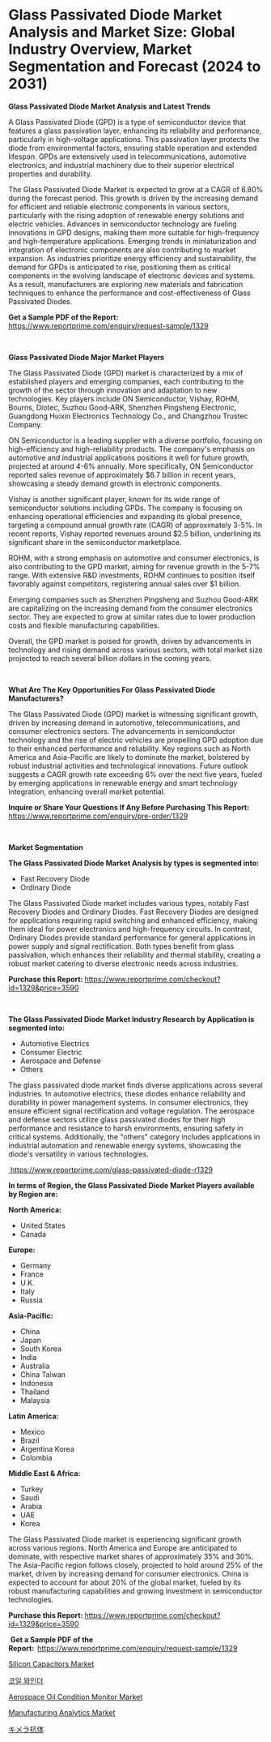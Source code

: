 <p><h1>Glass Passivated Diode Market Analysis and Market Size: Global Industry Overview, Market Segmentation and Forecast (2024 to 2031)</h1></p><p><strong>Glass Passivated Diode Market Analysis and Latest Trends</strong></p>
<p><p>A Glass Passivated Diode (GPD) is a type of semiconductor device that features a glass passivation layer, enhancing its reliability and performance, particularly in high-voltage applications. This passivation layer protects the diode from environmental factors, ensuring stable operation and extended lifespan. GPDs are extensively used in telecommunications, automotive electronics, and industrial machinery due to their superior electrical properties and durability.</p><p>The Glass Passivated Diode Market is expected to grow at a CAGR of 6.80% during the forecast period. This growth is driven by the increasing demand for efficient and reliable electronic components in various sectors, particularly with the rising adoption of renewable energy solutions and electric vehicles. Advances in semiconductor technology are fueling innovations in GPD designs, making them more suitable for high-frequency and high-temperature applications. Emerging trends in miniaturization and integration of electronic components are also contributing to market expansion. As industries prioritize energy efficiency and sustainability, the demand for GPDs is anticipated to rise, positioning them as critical components in the evolving landscape of electronic devices and systems. As a result, manufacturers are exploring new materials and fabrication techniques to enhance the performance and cost-effectiveness of Glass Passivated Diodes.</p></p>
<p><strong>Get a Sample PDF of the Report:&nbsp;</strong> <a href="https://www.reportprime.com/enquiry/request-sample/1329">https://www.reportprime.com/enquiry/request-sample/1329</a></p>
<p>&nbsp;</p>
<p><strong>Glass Passivated Diode Major Market Players</strong></p>
<p><p>The Glass Passivated Diode (GPD) market is characterized by a mix of established players and emerging companies, each contributing to the growth of the sector through innovation and adaptation to new technologies. Key players include ON Semiconductor, Vishay, ROHM, Bourns, Diotec, Suzhou Good-ARK, Shenzhen Pingsheng Electronic, Guangdong Huixin Electronics Technology Co., and Changzhou Trustec Company.</p><p>ON Semiconductor is a leading supplier with a diverse portfolio, focusing on high-efficiency and high-reliability products. The company's emphasis on automotive and industrial applications positions it well for future growth, projected at around 4-6% annually. More specifically, ON Semiconductor reported sales revenue of approximately $6.7 billion in recent years, showcasing a steady demand growth in electronic components.</p><p>Vishay is another significant player, known for its wide range of semiconductor solutions including GPDs. The company is focusing on enhancing operational efficiencies and expanding its global presence, targeting a compound annual growth rate (CAGR) of approximately 3-5%. In recent reports, Vishay reported revenues around $2.5 billion, underlining its significant share in the semiconductor marketplace.</p><p>ROHM, with a strong emphasis on automotive and consumer electronics, is also contributing to the GPD market, aiming for revenue growth in the 5-7% range. With extensive R&D investments, ROHM continues to position itself favorably against competitors, registering annual sales over $1 billion.</p><p>Emerging companies such as Shenzhen Pingsheng and Suzhou Good-ARK are capitalizing on the increasing demand from the consumer electronics sector. They are expected to grow at similar rates due to lower production costs and flexible manufacturing capabilities.</p><p>Overall, the GPD market is poised for growth, driven by advancements in technology and rising demand across various sectors, with total market size projected to reach several billion dollars in the coming years.</p></p>
<p>&nbsp;</p>
<p><strong>What Are The Key Opportunities For Glass Passivated Diode Manufacturers?</strong></p>
<p><p>The Glass Passivated Diode (GPD) market is witnessing significant growth, driven by increasing demand in automotive, telecommunications, and consumer electronics sectors. The advancements in semiconductor technology and the rise of electric vehicles are propelling GPD adoption due to their enhanced performance and reliability. Key regions such as North America and Asia-Pacific are likely to dominate the market, bolstered by robust industrial activities and technological innovations. Future outlook suggests a CAGR growth rate exceeding 6% over the next five years, fueled by emerging applications in renewable energy and smart technology integration, enhancing overall market potential.</p></p>
<p><strong>Inquire or Share Your Questions If Any Before Purchasing This Report:</strong> <a href="https://www.reportprime.com/enquiry/pre-order/1329">https://www.reportprime.com/enquiry/pre-order/1329</a></p>
<p>&nbsp;</p>
<p><strong>Market Segmentation</strong></p>
<p><strong>The Glass Passivated Diode Market Analysis by types is segmented into:</strong></p>
<p><ul><li>Fast Recovery Diode</li><li>Ordinary Diode</li></ul></p>
<p><p>The Glass Passivated Diode market includes various types, notably Fast Recovery Diodes and Ordinary Diodes. Fast Recovery Diodes are designed for applications requiring rapid switching and enhanced efficiency, making them ideal for power electronics and high-frequency circuits. In contrast, Ordinary Diodes provide standard performance for general applications in power supply and signal rectification. Both types benefit from glass passivation, which enhances their reliability and thermal stability, creating a robust market catering to diverse electronic needs across industries.</p></p>
<p><strong>Purchase this Report:&nbsp;</strong><a href="https://www.reportprime.com/checkout?id=1329&price=3590">https://www.reportprime.com/checkout?id=1329&price=3590</a></p>
<p>&nbsp;</p>
<p><strong>The Glass Passivated Diode Market Industry Research by Application is segmented into:</strong></p>
<p><ul><li>Automotive Electrics</li><li>Consumer Electric</li><li>Aerospace and Defense</li><li>Others</li></ul></p>
<p><p>The glass passivated diode market finds diverse applications across several industries. In automotive electrics, these diodes enhance reliability and durability in power management systems. In consumer electronics, they ensure efficient signal rectification and voltage regulation. The aerospace and defense sectors utilize glass passivated diodes for their high performance and resistance to harsh environments, ensuring safety in critical systems. Additionally, the "others" category includes applications in industrial automation and renewable energy systems, showcasing the diode's versatility in various technologies.</p></p>
<p><a href="https://www.reportprime.com/glass-passivated-diode-r1329">&nbsp;https://www.reportprime.com/glass-passivated-diode-r1329</a></p>
<p><strong>In terms of Region, the Glass Passivated Diode Market Players available by Region are:</strong></p>
<p>
    <p> <strong> North America: </strong>
        <ul>
            <li>United States</li>
            <li>Canada</li>
        </ul>
        </p> 
    <p> <strong> Europe: </strong>
        <ul>
            <li>Germany</li>
            <li>France</li>
            <li>U.K.</li>
            <li>Italy</li>
            <li>Russia</li>
        </ul>
        </p> 
    <p> <strong> Asia-Pacific: </strong>
        <ul>
            <li>China</li>
            <li>Japan</li>
            <li>South Korea</li>
            <li>India</li>
            <li>Australia</li>
            <li>China Taiwan</li>
            <li>Indonesia</li>
            <li>Thailand</li>
            <li>Malaysia</li>
        </ul>
        </p> 
    <p> <strong> Latin America: </strong>
        <ul>
            <li>Mexico</li>
            <li>Brazil</li>
            <li>Argentina Korea</li>
            <li>Colombia</li>
        </ul>
        </p> 
    <p> <strong> Middle East & Africa: </strong>
        <ul>
            <li>Turkey</li>
            <li>Saudi</li>
            <li>Arabia</li>
            <li>UAE</li>
            <li>Korea</li>
        </ul>
    </p>
    </p>
<p><p>The Glass Passivated Diode market is experiencing significant growth across various regions. North America and Europe are anticipated to dominate, with respective market shares of approximately 35% and 30%. The Asia-Pacific region follows closely, projected to hold around 25% of the market, driven by increasing demand for consumer electronics. China is expected to account for about 20% of the global market, fueled by its robust manufacturing capabilities and growing investment in semiconductor technologies.</p></p>
<p><strong>Purchase this Report: </strong><a href="https://www.reportprime.com/checkout?id=1329&price=3590">https://www.reportprime.com/checkout?id=1329&price=3590</a></p>
<p>&nbsp;<strong>Get a Sample PDF of the Report:&nbsp;&nbsp;</strong><a href="https://www.reportprime.com/enquiry/request-sample/1329">https://www.reportprime.com/enquiry/request-sample/1329</a></p>
<p><strong></strong></p>
<p><p><a href="https://www.linkedin.com/pulse/pioneering-growth-analyzing-global-silicon-capacitors-market-e6qxe?trackingId=oRaqhjPYT4a3jT8jDD3Jzg%3D%3D">Silicon Capacitors Market</a></p><p><a href="https://medium.com/@latoyanorton57/%EC%BD%94%EC%9D%BC-%EC%99%80%EC%9D%B8%EB%8D%94-%EC%8B%9C%EC%9E%A5%EC%9D%84-%ED%98%95%EC%84%B1%ED%95%98%EA%B3%A0-%EC%9E%88%EB%8A%94-%ED%98%81%EC%8B%A0%EC%9D%80-%EB%AC%B4%EC%97%87%EC%9D%B8%EA%B0%80%EC%9A%94-%EC%9D%91%EC%9A%A9-%ED%94%84%EB%A1%9C%EA%B7%B8%EB%9E%A8-%EB%B0%8F-%EC%9C%A0%ED%98%95%EB%B3%84-%EC%8B%9C%EC%9E%A5-%ED%8A%B8%EB%A0%8C%EB%93%9C-2024-2031%EB%85%84%EA%B9%8C%EC%A7%80%EC%9D%98-%EC%98%88%EC%B8%A1-bdfe132a6dec">코일 와인더</a></p><p><a href="https://issuu.com/reportprime-2/docs/aerospace-oil-condition-monitor-mar_45bde4797cfb2f">Aerospace Oil Condition Monitor Market</a></p><p><a href="https://medium.com/@beaugrant95/manufacturing-analytics-market-size-growth-trends-statistics-forecasts-2024-2031-90bea4f1252a">Manufacturing Analytics Market</a></p><p><a href="https://medium.com/@ryanmarc1930/%E3%82%B0%E3%83%AD%E3%83%BC%E3%83%90%E3%83%AB%E3%82%AD%E3%83%A1%E3%83%AA%E3%83%83%E3%82%AF%E6%8A%97%E4%BD%93%E5%B8%82%E5%A0%B4%E3%81%AE%E5%8C%85%E6%8B%AC%E7%9A%84%E3%81%AA%E5%88%86%E6%9E%90-%E6%88%90%E9%95%B7%E3%83%88%E3%83%AC%E3%83%B3%E3%83%89%E3%81%A8%E5%B8%82%E5%A0%B4%E4%BA%88%E6%B8%AC-2024%E5%B9%B4-2031%E5%B9%B4-77c7ba9b38ab">キメラ抗体</a></p></p>